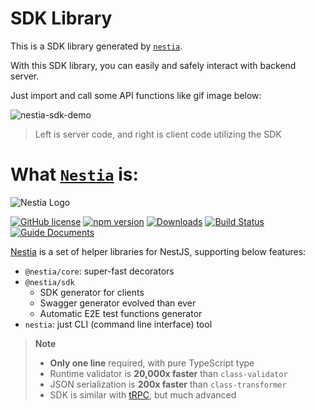 # SDK Library
This is a SDK library generated by [`nestia`](https://nestia.io).

With this SDK library, you can easily and safely interact with backend server.

Just import and call some API functions like gif image below:

![nestia-sdk-demo](https://user-images.githubusercontent.com/13158709/215004990-368c589d-7101-404e-b81b-fbc936382f05.gif)

> Left is server code, and right is client code utilizing the SDK




# What [`Nestia`](https://nestia.io) is:
![Nestia Logo](https://nestia.io/logo.png)

[![GitHub license](https://img.shields.io/badge/license-MIT-blue.svg)](https://github.com/samchon/nestia/blob/master/LICENSE)
[![npm version](https://img.shields.io/npm/v/@nestia/core.svg)](https://www.npmjs.com/package/@nestia/core)
[![Downloads](https://img.shields.io/npm/dm/nestia.svg)](https://www.npmjs.com/package/nestia)
[![Build Status](https://github.com/samchon/nestia/workflows/build/badge.svg)](https://github.com/samchon/nestia/actions?query=workflow%3Abuild)
[![Guide Documents](https://img.shields.io/badge/guide-documents-forestgreen)](https://nestia.io/docs/)

[Nestia](https://nestia.io) is a set of helper libraries for NestJS, supporting below features:

  - `@nestia/core`: super-fast decorators
  - `@nestia/sdk`
    - SDK generator for clients
    - Swagger generator evolved than ever
    - Automatic E2E test functions generator
  - `nestia`: just CLI (command line interface) tool

> **Note**
> 
> - **Only one line** required, with pure TypeScript type
> - Runtime validator is **20,000x faster** than `class-validator`
> - JSON serialization is **200x faster** than `class-transformer`
> - SDK is similar with [tRPC](https://trpc.io), but much advanced